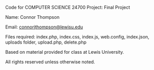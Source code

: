 Code for COMPUTER SCIENCE 24700 Project: Final Project

Name: Connor Thompson

Email: connorjthompson@lewisu.edu

Files required: index.php, index.css, index.js, web.config, index.json, uploads folder, upload.php, delete.php

Based on material provided for class at Lewis University.

All rights reserved unless otherwise noted.
